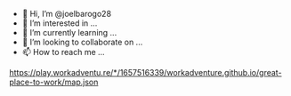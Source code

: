 - 👋 Hi, I’m @joelbarogo28
- 👀 I’m interested in ...
- 🌱 I’m currently learning ...
- 💞️ I’m looking to collaborate on ...
- 📫 How to reach me ...

<!---
joelbarogo28/joelbarogo28 is a ✨ special ✨ repository because its `README.md` (this file) appears on your GitHub profile.
You can click the Preview link to take a look at your changes.
--->
https://play.workadventu.re/*/1657516339/workadventure.github.io/great-place-to-work/map.json
